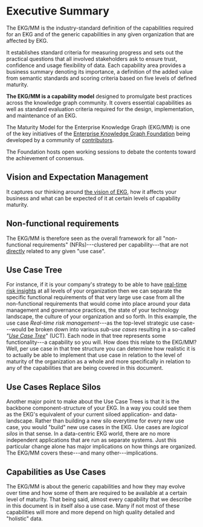# Executive Summary

The EKG/MM is the industry-standard definition of the capabilities required for an EKG and
of the generic capabilities in any given organization that are affected by EKG.

It establishes standard criteria for measuring progress and sets out the practical questions that all involved
stakeholders ask to ensure trust, confidence and usage flexibility of data.
Each capability area provides a business summary denoting its importance, a definition of the added value from
semantic standards and scoring criteria based on five levels of defined maturity.

**The EKG/MM is a capability model** designed to promulgate best practices across the knowledge graph community.
It covers essential capabilities as well as standard evaluation criteria required for the design, implementation,
and maintenance of an EKG.

The Maturity Model for the Enterprise Knowledge Graph (EKG/MM) is one of the key initiatives
of the [Enterprise Knowledge Graph Foundation](https://ekgf.org) being developed by a
community of [contributors](../other/contributors.md).

The Foundation hosts open working sessions to debate the contents
toward the achievement of consensus.

## Vision and Expectation Management

It captures our thinking around <ins>the vision of EKG</ins>,
how it affects your business and what can be expected of it at certain levels of capability maturity.

## Non-functional requirements

The EKG/MM is therefore seen as the overall framework for all
"non-functional requirements" (NFRs)---clustered per capability---that are
not <ins>directly</ins> related to any given "use case".

## Use Case Tree

For instance, if it is your company's strategy to be able to have 
[real-time risk insights](https://catalog.ekgf.org/use-case/risk-management/) at all levels
of your organization then we can separate the specific functional requirements of that 
very large use case from all the non-functional requirements that would come into place 
around your data management and governance practices, the state of your technology landscape, 
the culture of your organization and so forth.
In this example, the use case _Real-time risk management_---as the top-level strategic 
use case---would be broken down into various _sub-use cases_ resulting in a so-called
_"[Use Case Tree](https://use-case-tree-method.ekgf.org/concept/use-case/)_" (UCT).
Each node in that tree represents some functionality---a capability so you will.
How does this relate to the EKG/MM? Well, per use case in that tree structure you can determine how realistic
it is to actually be able to implement that use case in relation to the level of maturity of the organization as a
whole and more specifically in relation to any of the capabilities that are being covered in this document.

## Use Cases Replace Silos

Another major point to make about the Use Case Trees is that it is the backbone component-structure
of your EKG.
In a way you could see them as the EKG's equivalent of your current siloed application- and data-landscape.
Rather than building a new silo everytime for every new use case, you would "build" new use cases in the EKG.
Use cases are _logical silos_ in that sense.
In a data-centric EKG world, there are no more independent applications that are run as separate systems.
Just this particular change alone has major implications on how things are organized.
The EKG/MM covers these---and many other---implications.

## Capabilities as Use Cases

The EKG/MM is about the generic capabilities and how they may evolve over time and how some of them are
required to be available at a certain level of maturity.
That being said, almost every capability that we describe in this document is in itself also a use case.
Many if not most of these capabilities will more and more depend on high quality detailed and "holistic" data.
